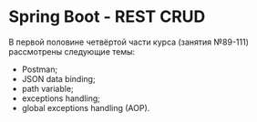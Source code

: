 # Spring Boot - REST CRUD

В первой половине четвёртой части курса (занятия №89-111) рассмотрены следующие темы:
- Postman;
- JSON data binding;
- path variable;
- exceptions handling;
- global exceptions handling (AOP).